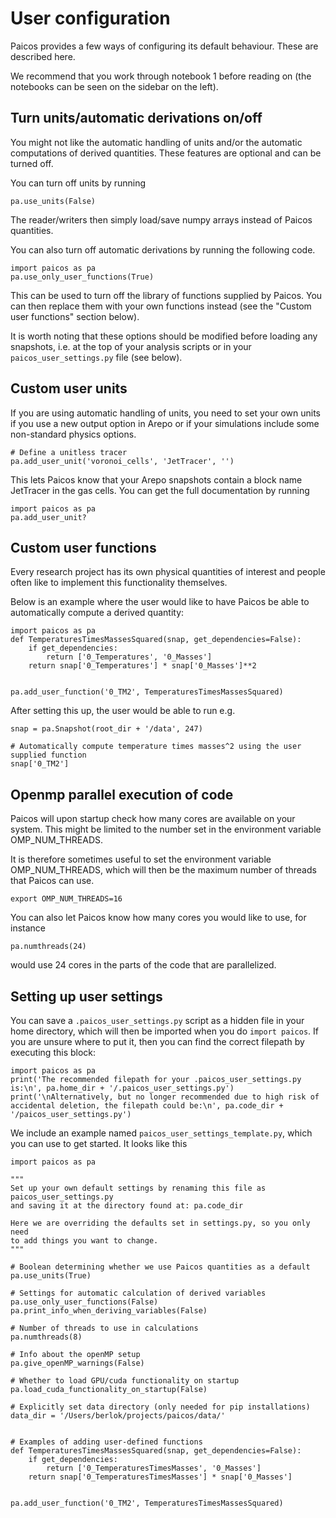 # User configuration

Paicos provides a few ways of configuring its default behaviour. These are described here.

We recommend that you work through notebook 1 before reading on (the notebooks
can be seen on the sidebar on the left).

## Turn units/automatic derivations on/off

You might not like the automatic handling of units
and/or the automatic computations of derived quantities.
These features are optional and can be turned off.

You can turn off units by running
```
pa.use_units(False)
```
The reader/writers then simply load/save numpy arrays instead of Paicos quantities.

You can also turn off automatic derivations by running the following code.
```
import paicos as pa
pa.use_only_user_functions(True)
```
This can be used to turn off the library of functions supplied by Paicos.
You can then replace them with your own functions instead (see the "Custom user functions"
section below).

It is worth noting that these options should be modified before loading any snapshots,
i.e. at the top of your analysis scripts or in your `paicos_user_settings.py` file (see below).

## Custom user units

If you are using automatic handling of units, you need to set your own units if you use a new output
option in Arepo or if your simulations include some non-standard physics options.

```
# Define a unitless tracer
pa.add_user_unit('voronoi_cells', 'JetTracer', '')
```

This lets Paicos know that your Arepo snapshots contain a block
name JetTracer in the gas cells. You can get the full documentation
by running
```
import paicos as pa
pa.add_user_unit?
```

## Custom user functions

Every research project has its own physical quantities of interest
and people often like to implement this functionality themselves.

Below is an example where the user would like to have Paicos
be able to automatically compute a derived quantity:
```
import paicos as pa
def TemperaturesTimesMassesSquared(snap, get_dependencies=False):
    if get_dependencies:
        return ['0_Temperatures', '0_Masses']
    return snap['0_Temperatures'] * snap['0_Masses']**2


pa.add_user_function('0_TM2', TemperaturesTimesMassesSquared)
```
After setting this up, the user would be able to run e.g.

```
snap = pa.Snapshot(root_dir + '/data', 247)

# Automatically compute temperature times masses^2 using the user supplied function
snap['0_TM2']
```

## Openmp parallel execution of code

Paicos will upon startup check how many cores are available on your system.
This might be limited to the number set in the environment variable OMP_NUM_THREADS.

It is therefore sometimes useful to set the environment variable OMP_NUM_THREADS,
which will then be the maximum number of threads that Paicos can use.
```
export OMP_NUM_THREADS=16
```

You can also let Paicos know how many cores you would like to use, for instance
```
pa.numthreads(24)
```
would use 24 cores in the parts of the code that are parallelized.

## Setting up user settings

You can save a `.paicos_user_settings.py` script as a hidden file in your home directory,
which will then be imported when you do `import paicos`.
If you are unsure where to put it, then you can find the correct filepath by executing this block:

```
import paicos as pa
print('The recommended filepath for your .paicos_user_settings.py is:\n', pa.home_dir + '/.paicos_user_settings.py')
print('\nAlternatively, but no longer recommended due to high risk of accidental deletion, the filepath could be:\n', pa.code_dir + '/paicos_user_settings.py')
```

We include an example named `paicos_user_settings_template.py`, which you can use to get started.
It looks like this

```
import paicos as pa

"""
Set up your own default settings by renaming this file as paicos_user_settings.py
and saving it at the directory found at: pa.code_dir

Here we are overriding the defaults set in settings.py, so you only need
to add things you want to change.
"""

# Boolean determining whether we use Paicos quantities as a default
pa.use_units(True)

# Settings for automatic calculation of derived variables
pa.use_only_user_functions(False)
pa.print_info_when_deriving_variables(False)

# Number of threads to use in calculations
pa.numthreads(8)

# Info about the openMP setup
pa.give_openMP_warnings(False)

# Whether to load GPU/cuda functionality on startup
pa.load_cuda_functionality_on_startup(False)

# Explicitly set data directory (only needed for pip installations)
data_dir = '/Users/berlok/projects/paicos/data/'


# Examples of adding user-defined functions
def TemperaturesTimesMassesSquared(snap, get_dependencies=False):
    if get_dependencies:
        return ['0_TemperaturesTimesMasses', '0_Masses']
    return snap['0_TemperaturesTimesMasses'] * snap['0_Masses']


pa.add_user_function('0_TM2', TemperaturesTimesMassesSquared)

```
